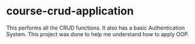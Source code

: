 # course-crud-application
This performs all the CRUD functions. It also has a basic Authentication System. This project was done to help me understand how to apply OOP.
